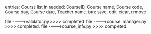 entries: Course list in needed:
         CourseID,
         Course name,
         Course code,
         Course day,
         Course date,
         Teacher name.
btn: save,
     edit,
     clear,
     remove

file ---->validator.py >>>> completed,
file ---->course_manager.py >>>> completed.
file ---->course_info.py >>>> completed.
